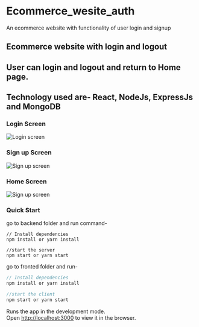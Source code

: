 # Ecommerce_wesite_auth
An ecommerce website with functionality of user login and signup

## Ecommerce website with login and logout
## User can login and logout and return to Home page.
## Technology used are- React, NodeJs, ExpressJs and MongoDB

### Login Screen
![Login screen](./images/login.png)

### Sign up Screen
![Sign up screen](./images/signup.png)

### Home Screen
![Sign up screen](./images/home.png)

### Quick Start
go to backend folder and run command-
```Nodejs
// Install dependencies
npm install or yarn install

//start the server
npm start or yarn start
```
go to fronted folder and run-
```javascript
// Install dependencies
npm install or yarn install

//start the client
npm start or yarn start
```
Runs the app in the development mode.<br>
Open [http://localhost:3000](http://localhost:3000) to view it in the browser.

